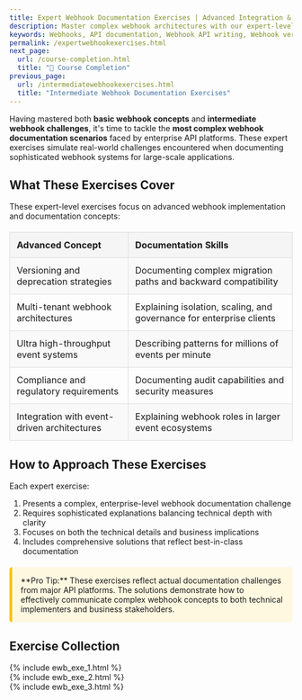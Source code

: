 ```yaml
---
title: Expert Webhook Documentation Exercises | Advanced Integration & Enterprise-Scale Solutions
description: Master complex webhook architectures with our expert-level exercises. Tackle versioning strategies, high-throughput systems, multi-tenant architectures, and enterprise compliance requirements.
keywords: Webhooks, API documentation, Webhook API writing, Webhook versioning, Webhook architecture, Enterprise webhooks, Webhook compliance, Multi-tenant webhooks, Webhook governance, Webhook patterns, API technical writing, Advanced webhook patterns, Webhook deprecation, Webhook migration, High-throughput webhooks
permalink: /expertwebhookexercises.html
next_page:
  url: /course-completion.html
  title: "🎉 Course Completion"
previous_page:
  url: /intermediatewebhookexercises.html
  title: "Intermediate Webhook Documentation Exercises"
---
```


Having mastered both **basic webhook concepts** and **intermediate webhook challenges**, it's time to tackle the **most complex webhook documentation scenarios** faced by enterprise API platforms. These expert exercises simulate real-world challenges encountered when documenting sophisticated webhook systems for large-scale applications.

## What These Exercises Cover

These expert-level exercises focus on advanced webhook implementation and documentation concepts:

<div class="feature-table">
<table>
  <tr>
    <th>Advanced Concept</th>
    <th>Documentation Skills</th>
  </tr>
  <tr>
    <td>Versioning and deprecation strategies</td>
    <td>Documenting complex migration paths and backward compatibility</td>
  </tr>
  <tr>
    <td>Multi-tenant webhook architectures</td>
    <td>Explaining isolation, scaling, and governance for enterprise clients</td>
  </tr>
  <tr>
    <td>Ultra high-throughput event systems</td>
    <td>Describing patterns for millions of events per minute</td>
  </tr>
  <tr>
    <td>Compliance and regulatory requirements</td>
    <td>Documenting audit capabilities and security measures</td>
  </tr>
  <tr>
    <td>Integration with event-driven architectures</td>
    <td>Explaining webhook roles in larger event ecosystems</td>
  </tr>
</table>
</div>

## How to Approach These Exercises

Each expert exercise:

1. Presents a complex, enterprise-level webhook documentation challenge
2. Requires sophisticated explanations balancing technical depth with clarity
3. Focuses on both the technical details and business implications
4. Includes comprehensive solutions that reflect best-in-class documentation

<div class="note-box" markdown="1">
**Pro Tip:** These exercises reflect actual documentation challenges from major API platforms. The solutions demonstrate how to effectively communicate complex webhook concepts to both technical implementers and business stakeholders.
</div>

## Exercise Collection

{% include ewb_exe_1.html %} <br>
{% include ewb_exe_2.html %} <br>
{% include ewb_exe_3.html %}

<style>
.info-box {
  background-color: #e3f2fd;
  border-left: 5px solid #2196F3;
  padding: 15px;
  margin: 20px 0;
  border-radius: 5px;
}

.note-box {
  background-color: #fff8e1;
  border-left: 5px solid #ffc107;
  padding: 15px;
  margin: 20px 0;
  border-radius: 5px;
}

.feature-table table {
  width: 100%;
  border-collapse: collapse;
  margin: 20px 0;
}

.feature-table th {
  background-color: #f5f5f5;
  border: 1px solid #ddd;
  padding: 12px;
  text-align: left;
}

.feature-table td {
  border: 1px solid #ddd;
  padding: 12px;
}

.feature-table tr:nth-child(even) {
  background-color: #f9f9f9;
}
</style>

